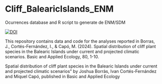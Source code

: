 # Cliff_BalearicIslands_ENM
Ocurrences database and R script to generate de ENM/SDM

<a href="https://doi.org/10.5281/zenodo.13362066"><img src="https://zenodo.org/badge/DOI/10.5281/zenodo.13362067.svg" alt="DOI"></a>

This repository contains data and code for the analyses reported in
Borras, J., Cortés-Fernández, I., & Capó, M. (2024). Spatial distribution of cliff plant species in the Balearic Islands under current and projected climatic scenarios. Basic and Applied Ecology, 80, 1-10.

Spatial distribution of cliff plant species in the Balearic Islands under current and projected climatic scenarios" by Joshua Borràs, Ivan Cortés-Fernández and Miquel Capó, published in Basic and Applied Ecology 
<a href="https://doi.org/10.1016/j.baae.2024.08.001"></a>
